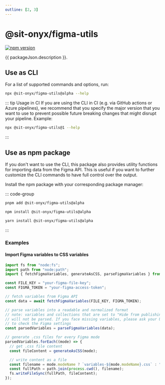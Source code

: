 ```yaml
---
outline: [2, 3]
---
```


<script lang="ts" setup>
import packageJson from "../../../../../packages/figma-utils/package.json";
</script>

# @sit-onyx/figma-utils

<div class="hide-external-link">

[![npm version](https://badge.fury.io/js/@sit-onyx%2Ffigma-utils.svg)](https://www.npmjs.com/package/@sit-onyx/figma-utils)

</div>

{{ packageJson.description }}.

## Use as CLI <Badge text="recommended" />

For a list of supported commands and options, run:

```sh
npx @sit-onyx/figma-utils@alpha --help
```

::: tip Usage in CI
If you are using the CLI in CI (e.g. via GitHub actions or Azure pipelines), we recommend that you specify the major version that you want to
use to prevent possible future breaking changes that might disrupt your pipeline. Example:

```sh
npx @sit-onyx/figma-utils@1 --help
```

:::

## Use as npm package

If you don't want to use the CLI, this package also provides utility functions for importing data from the Figma API.
This is useful if you want to further customize the CLI commands to have full control over the output.

Install the npm package with your corresponding package manager:

::: code-group

```sh [pnpm]
pnpm add @sit-onyx/figma-utils@alpha
```

```sh [npm]
npm install @sit-onyx/figma-utils@alpha
```

```sh [yarn]
yarn install @sit-onyx/figma-utils@alpha
```

:::

### Examples

#### Import Figma variables to CSS variables

```ts
import fs from "node:fs";
import path from "node:path";
import { fetchFigmaVariables, generateAsCSS, parseFigmaVariables } from "@sit-onyx/figma-utils";

const FILE_KEY = "your-figma-file-key";
const FIGMA_TOKEN = "your-figma-access-token";

// fetch variables from Figma API
const data = await fetchFigmaVariables(FILE_KEY, FIGMA_TOKEN);

// parse variables into a readable and normalized format
// note: variables and collections that are set to "Hide from publishing" in Figma
// will not be parsed. If you face missing variables, please ask your UX designer
// to check the Figma settings
const parsedVariables = parseFigmaVariables(data);

// generate .css files for every Figma mode
parsedVariables.forEach((mode) => {
  // get .css file content
  const fileContent = generateAsCSS(mode);

  // write content as a file
  const filename = mode.modeName ? `variables-${mode.modeName}.css` : "variables.css";
  const fullPath = path.join(process.cwd(), filename);
  fs.writeFileSync(fullPath, fileContent);
});
```

